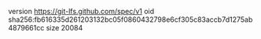 version https://git-lfs.github.com/spec/v1
oid sha256:fb616335d261203132bc05f0860432798e6cf305c83accb7d1275ab4879661cc
size 20084
